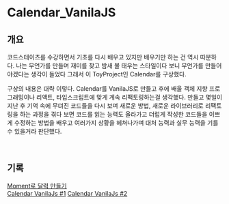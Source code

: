# **Calendar_VanilaJS**

## **개요**

코드스테이츠를 수강하면서 기초를 다시 배우고 있지만 배우기만 하는 건 역시 따분하다. 나는 무언가를 만들며 재미를 찾고 밤새 불 태우는 스타일이다 보니 무언가를 만들어야겠다는 생각이 들었다 그래서 이 ToyProject인 Calendar를 구상했다.

구상의 내용은 대략 이렇다. Calendar를 VanilaJS로 만들고 후에 배울 객체 지향 프로그래밍이나 리액트, 타입스크립트에 맞게 계속 리팩토링하는걸 생각했다. 만들고 몇일이 지난 후 기억 속에 무뎌진 코드들을 다시 보며 새로운 방법, 새로운 라이브러리로 리팩토링을 하는 과정을 겪다 보면 코드를 읽는 능력도 올라가고 더럽게 작성한 코드들을 이쁘게 수정하는 방법을 배우고 여러가지 상황을 헤쳐나가며 대처 능력과 실무 능력을 기를 수 있을거라 판단했다.

<br />

## **기록**

[Moment로 달력 만들기](https://github.com/Woogie-94/Today-I-Learned/blob/main/ToyProject/Calendar_VanilaJs/Moment%EB%A1%9C_%EB%8B%AC%EB%A0%A5_%EB%A7%8C%EB%93%A4%EA%B8%B0.md) <br/>
[Calendar VanilaJs #1](https://github.com/Woogie-94/Today-I-Learned/blob/main/ToyProject/Calendar_VanilaJs/Calendar_VanilaJS_day_1.md)
[Calendar VanilaJs #2](https://github.com/Woogie-94/Today-I-Learned/blob/main/ToyProject/Calendar_VanilaJs/Calendar_VanilaJS_day_2.md)
